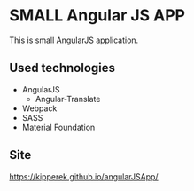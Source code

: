 SMALL Angular JS APP
====================

This is small AngularJS application.


Used technologies
-----------------

- AngularJS
  - Angular-Translate
- Webpack
- SASS
- Material Foundation

Site
----

https://kipperek.github.io/angularJSApp/
